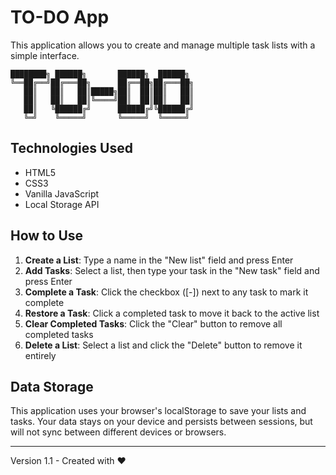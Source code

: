 # TO-DO App

This application allows you to create and manage multiple task lists with a simple interface.

```
████████╗ ██████╗       ██████╗  ██████╗
╚══██╔══╝██╔═══██╗      ██╔══██╗██╔═══██╗
   ██║   ██║   ██║█████╗██║  ██║██║   ██║
   ██║   ██║   ██║╚════╝██║  ██║██║   ██║
   ██║   ╚██████╔╝      ██████╔╝╚██████╔╝
   ╚═╝    ╚═════╝       ╚═════╝  ╚═════╝
```

## Technologies Used

- HTML5
- CSS3
- Vanilla JavaScript
- Local Storage API

## How to Use

1. **Create a List**: Type a name in the "New list" field and press Enter
2. **Add Tasks**: Select a list, then type your task in the "New task" field and press Enter
3. **Complete a Task**: Click the checkbox ([-]) next to any task to mark it complete
4. **Restore a Task**: Click a completed task to move it back to the active list
5. **Clear Completed Tasks**: Click the "Clear" button to remove all completed tasks
6. **Delete a List**: Select a list and click the "Delete" button to remove it entirely

## Data Storage

This application uses your browser's localStorage to save your lists and tasks. Your data stays on your device and persists between sessions, but will not sync between different devices or browsers.

---

Version 1.1 - Created with ♥
